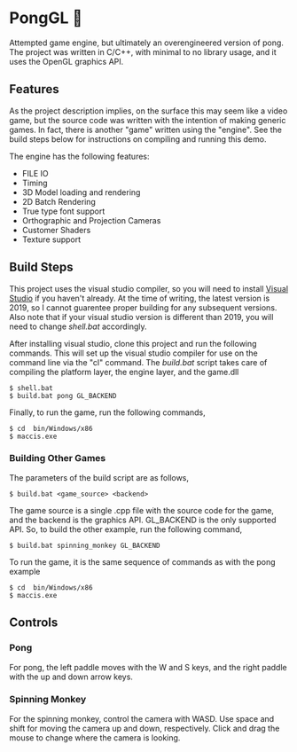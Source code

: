 # PongGL 🏓
Attempted game engine, but ultimately an overengineered version of pong. The project was written in C/C++, with minimal to no library usage, and it uses the OpenGL graphics API.

## Features
As the project description implies, on the surface this may seem like a video game, but the source code was written with the intention of making generic games. In fact, there is another "game" written using the "engine". See the build steps below for instructions on compiling and running this demo. 

The engine has the following features:
- FILE IO
- Timing
- 3D Model loading and rendering
- 2D Batch Rendering
- True type font support
- Orthographic and Projection Cameras
- Customer Shaders
- Texture support

## Build Steps
This project uses the visual studio compiler, so you will need to install <a href="https://visualstudio.microsoft.com/vs/">Visual Studio</a> if you haven't already. At the time of writing, the latest version is 2019, so I cannot guarentee proper building for any subsequent versions. Also note that if your visual studio version is different than 2019, you will need to change *shell.bat* accordingly.   

After installing visual studio, clone this project and run the following commands. This will set up the visual studio compiler for use on the command line via the "cl" command. The *build.bat* script takes care of compiling the platform layer, the engine layer, and the game.dll
```
$ shell.bat
$ build.bat pong GL_BACKEND
```
Finally, to run the game, run the following commands,  
```
$ cd  bin/Windows/x86
$ maccis.exe
```

### Building Other Games
The parameters of the build script are as follows,
```
$ build.bat <game_source> <backend> 
```
The game source is a single .cpp file with the source code for the game, and the backend is the graphics API. GL_BACKEND is the only supported API. So, to build the other example, run the following command,
```
$ build.bat spinning_monkey GL_BACKEND 
```
To run the game, it is the same sequence of commands as with the pong example
```
$ cd  bin/Windows/x86
$ maccis.exe
```

## Controls
### Pong
For pong, the left paddle moves with the W and S keys, and the right paddle with the up and down arrow keys. 
### Spinning Monkey
For the spinning monkey, control the camera with WASD. Use space and shift for moving the camera up and down, respectively. Click and drag the mouse to change where the camera is looking.

